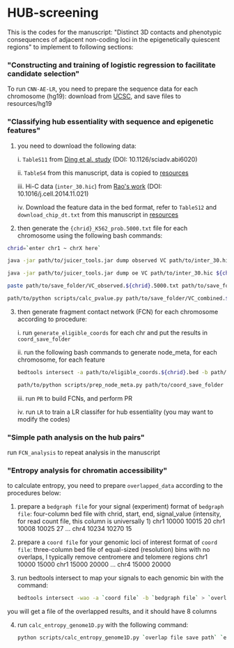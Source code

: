 # HUB-screening

This is the codes for the manuscript: "Distinct 3D contacts and phenotypic consequences of adjacent non-coding loci in the epigenetically quiescent regions" to implement to following sections:

### "Constructing and training of logistic regression to facilitate candidate selection"

To run `CNN-AE-LR`, you need to prepare the sequence data for each chromosome (hg19): download from [UCSC](https://hgdownload.soe.ucsc.edu/goldenPath/hg19/chromosomes/), and save files to resources/hg19


### "Classifying hub essentiality with sequence and epigenetic features"

1. you need to download the following data:
   
	i. `TableS11` from [Ding et al. study](https://www.science.org/doi/10.1126/sciadv.abi6020) (DOI: 10.1126/sciadv.abi6020)
	
 	ii. `TableS4` from this manuscript, data is copied to [resources](https://github.com/yyaoisgood2021/HUB-screening/tree/main/resources)
	
 	iii. Hi-C data (`inter_30.hic`) from [Rao's work](https://www.cell.com/fulltext/S0092-8674(14)01497-4) (DOI: 10.1016/j.cell.2014.11.021)

	iv. Download the feature data in the bed format, refer to `TableS12` and `download_chip_dt.txt` from this manuscript in [resources](https://github.com/yyaoisgood2021/HUB-screening/tree/main/resources)

2. then generate the `{chrid}_K562_prob.5000.txt` file for each chromosome using the following bash commands:

```bash
chrid=`enter chr1 ~ chrX here`

java -jar path/to/juicer_tools.jar dump observed VC path/to/inter_30.hic ${chrid} ${chrid} BP 5000 path/to/save_folder/VC_observed.${chrid}.5000.txt

java -jar path/to/juicer_tools.jar dump oe VC path/to/inter_30.hic ${chrid} ${chrid} BP 5000 path/to/save_folder/VC_oe.${chrid}.5000.txt

paste path/to/save_folder/VC_observed.${chrid}.5000.txt path/to/save_folder/VC_oe.${chrid}.5000.txt | awk '{print $1 "\t" $2 "\t" $3 "\t" $6 "\t" $3 / $6}' > path/to/save_folder/VC_combined.${chrid}.5000.txt

path/to/python scripts/calc_pvalue.py path/to/save_folder/VC_combined.${chrid}.5000.txt path/to/save_folder/${chrid}_K562_prob.5000.txt

```
3. then generate fragment contact network (FCN) for each chromosome according to procedure:

	i. run `generate_eligible_coords` for each chr and put the results in `coord_save_folder`

 	ii. run the following bash commands to generate node_meta, for each chromosome, for each feature

	```bash
	bedtools intersect -a path/to/eligible_coords.${chrid}.bed -b path/to/{feature}.bed_peak_file -wao > path/to/overlap_save_folder/overlap.{feature}.{chrid}.bed

 	path/to/python scripts/prep_node_meta.py path/to/coord_save_folder path/to/overlap_save_folder path/to/node_meta_save_folder
	```

 	iii. run `PR` to build FCNs, and perform PR 

	iv. run `LR` to train a LR classifer for hub essentiality (you may want to modify the codes)

### "Simple path analysis on the hub pairs"

run `FCN_analysis` to repeat analysis in the manuscript

### "Entropy analysis for chromatin accessibility"

to calculate entropy, you need to prepare `overlapped_data` according to the procedures below: 

1. prepare a `bedgraph file` for your signal (experiment)
format of `bedgraph file`: 
    four-column bed file with chrid, start, end, signal_value (intensity, for read count file, this column is universally 1)
    chr1 10000 10015 20
    chr1 10008 10025 27
    ...
    chr4 10234 10270 15

2. prepare a `coord file` for your genomic loci of interest
format of `coord file`: 
    three-column bed file of equal-sized (resolution) bins with no overlaps, I typically remove centromere and telomere regions
    chr1 10000 15000 
    chr1 15000 20000 
    ...
    chr4 15000 20000 

3. run bedtools intersect to map your signals to each genomic bin with the command:
    ```bash
    bedtools intersect -wao -a `coord file` -b `bedgraph file` > `overlap file save path`
    ```
you will get a file of the overlapped results, and it should have 8 columns

4. run `calc_entropy_genome1D.py` with the following command:
    ```bash
    python scripts/calc_entropy_genome1D.py `overlap file save path` `entropy result save path`
    ```





